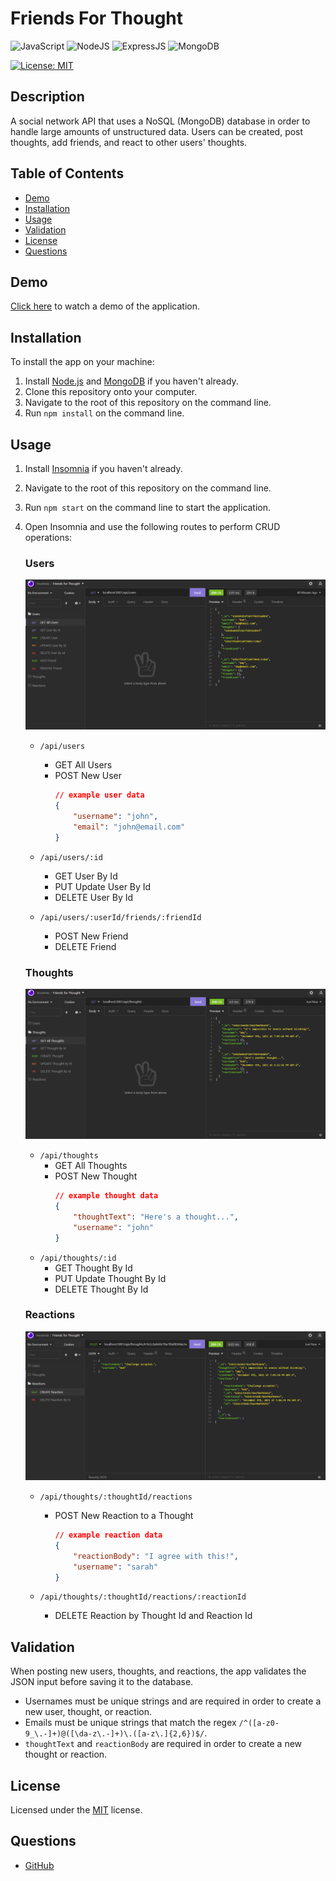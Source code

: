 # Friends For Thought
![JavaScript](https://img.shields.io/badge/javascript-%23323330.svg?style=for-the-badge&logo=javascript&logoColor=%23F7DF1E)
![NodeJS](https://img.shields.io/badge/node.js-6DA55F?style=for-the-badge&logo=node.js&logoColor=white)
![ExpressJS](https://img.shields.io/badge/Express.js-404D59?style=for-the-badge)
![MongoDB](https://img.shields.io/badge/MongoDB-%234ea94b.svg?style=for-the-badge&logo=mongodb&logoColor=white)


[![License: MIT](https://img.shields.io/badge/License-MIT-yellow.svg)](https://choosealicense.com/licenses/mit/)

## Description
A social network API that uses a NoSQL (MongoDB) database in order to handle large amounts of unstructured data. Users can be created, post thoughts, add friends, and react to other users' thoughts.

## Table of Contents
* [Demo](#demo)
* [Installation](#installation)
* [Usage](#usage)
* [Validation](#validation)
* [License](#license)
* [Questions](#questions)

## Demo
[Click here](https://the-tech-blog-24601.herokuapp.com/) to watch a demo of the application.

## Installation
To install the app on your machine:

1. Install [Node.js](https://nodejs.org/en/) and [MongoDB](https://www.mongodb.com/) if you haven't already.
2. Clone this repository onto your computer.
3. Navigate to the root of this repository on the command line.
4. Run `npm install` on the command line.

## Usage
1. Install [Insomnia](https://insomnia.rest/download) if you haven't already.
2. Navigate to the root of this repository on the command line.
3. Run `npm start` on the command line to start the application.
4. Open Insomnia and use the following routes to perform CRUD operations:

    ### Users

    ![Using Insomnia for User CRUD operations](./assets/images/user-routes-sc.PNG)

    * `/api/users`
        - GET All Users
        - POST New User
            ```json
            // example user data
            {
                "username": "john",
                "email": "john@email.com"
            }
            ```
    * `/api/users/:id`
        - GET User By Id
        - PUT Update User By Id
        - DELETE User By Id

    * `/api/users/:userId/friends/:friendId`
        - POST New Friend
        - DELETE Friend

    ### Thoughts

    ![Using Insomnia for Thought CRUD operations](./assets/images/thought-routes-sc.PNG)

    * `/api/thoughts`
        - GET All Thoughts
        - POST New Thought
            ```json
            // example thought data
            {
                "thoughtText": "Here's a thought...",
                "username": "john"
            }
            ```
    * `/api/thoughts/:id`
        - GET Thought By Id
        - PUT Update Thought By Id
        - DELETE Thought By Id

    ### Reactions

    ![Using Insomnia for Reaction CRUD operations](./assets/images/reactions-sc.PNG)

    * `/api/thoughts/:thoughtId/reactions`
        - POST New Reaction to a Thought
            ```json
            // example reaction data
            {
                "reactionBody": "I agree with this!",
                "username": "sarah"
            }
            ```
    
    * `/api/thoughts/:thoughtId/reactions/:reactionId`
        - DELETE Reaction by Thought Id and Reaction Id


## Validation
When posting new users, thoughts, and reactions, the app validates the JSON input before saving it to the database.

- Usernames must be unique strings and are required in order to create a new user, thought, or reaction.
- Emails must be unique strings that match the regex `/^([a-z0-9_\.-]+)@([\da-z\.-]+)\.([a-z\.]{2,6})$/`.
- `thoughtText` and `reactionBody` are required in order to create a new thought or reaction.

## License
Licensed under the [MIT](https://choosealicense.com/licenses/mit/) license.

## Questions
- [GitHub](https://github.com/kg-phantom)